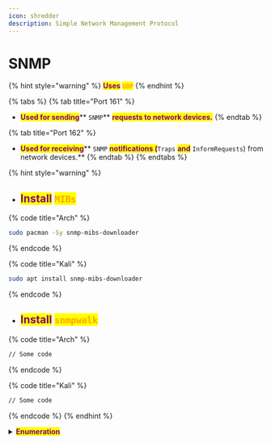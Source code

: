 ```yaml
---
icon: shredder
description: Simple Network Management Protocol
---
```


# SNMP

{% hint style="warning" %}
<mark style="color:purple;">**Uses**</mark> <mark style="color:orange;">**`UDP`**</mark>
{% endhint %}

{% tabs %}
{% tab title="Port 161" %}
* <mark style="color:purple;">**Used for sending**</mark>** **<mark style="color:orange;">**`SNMP`**</mark> <mark style="color:purple;">**requests to network devices.**</mark>
{% endtab %}

{% tab title="Port 162" %}
* <mark style="color:purple;">**Used for receiving**</mark>** **<mark style="color:orange;">**`SNMP`**</mark>** **<mark style="color:purple;">**notifications (**</mark><mark style="color:orange;">**`Traps`**</mark>** **<mark style="color:purple;">**and**</mark>** **<mark style="color:orange;">**`InformRequests`**</mark><mark style="color:purple;">**) from network devices.**</mark>
{% endtab %}
{% endtabs %}

{% hint style="warning" %}
* ## <mark style="color:purple;">Install</mark> <mark style="color:orange;">`MIBs`</mark>

{% code title="Arch" %}
```sh
sudo pacman -Sy snmp-mibs-downloader
```
{% endcode %}

{% code title="Kali" %}
```sh
sudo apt install snmp-mibs-downloader
```
{% endcode %}

* ## <mark style="color:purple;">Install</mark> <mark style="color:orange;">`snmpwalk`</mark>

{% code title="Arch" %}
```sh
// Some code
```
{% endcode %}

{% code title="Kali" %}
```sh
// Some code
```
{% endcode %}
{% endhint %}

<details>

<summary><mark style="color:purple;"><strong>Enumeration</strong></mark></summary>

{% code title="Big chunk" %}
```sh
snmpwalk -v 2c -c public 10.10.10.92
```
{% endcode %}

{% code title="Process" %}
```bash
snmpbulkwalk -v2c -c public 10.10.10.92 hrSWRunName
```
{% endcode %}

{% code title="Within Processes" %}
```sh
snmpbulkwalk -v2c -c public 10.10.10.92 hrSWRunTable | grep <PID>
```
{% endcode %}

{% code title="Interfaces" %}
```sh
snmpbulkwalk -v2c -c public 10.10.10.92 ipAddressType
```
{% endcode %}

</details>
